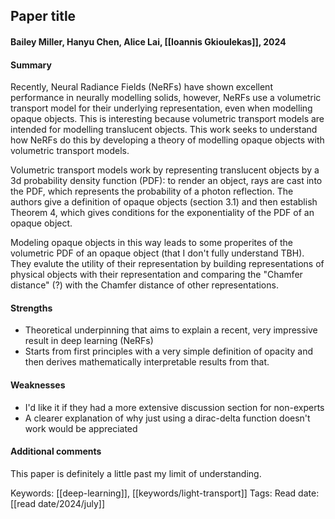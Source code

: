 ## Paper title
#### Bailey Miller, Hanyu Chen, Alice Lai, [[Ioannis Gkioulekas]], 2024
#### Summary
Recently, Neural Radiance Fields (NeRFs) have shown excellent performance in neurally modelling solids, however, NeRFs use a volumetric transport model for their underlying representation, even when modelling opaque objects. This is interesting because volumetric transport models are intended for modelling translucent objects. This work seeks to understand how NeRFs do this by developing a theory of modelling opaque objects with volumetric transport models.

Volumetric transport models work by representing translucent objects by a 3d probability density function (PDF): to render an object, rays are cast into the PDF, which represents the probability of a photon reflection. The authors give a definition of opaque objects (section 3.1) and then establish Theorem 4, which gives conditions for the exponentiality of the PDF of an opaque object.

Modeling opaque objects in this way leads to some properites of the volumetric PDF of an opaque object (that I don't fully understand TBH). They evalute the utility of their representation by building representations of physical objects with their representation and comparing the "Chamfer distance" (?) with the Chamfer distance of other representations.

#### Strengths
  - Theoretical underpinning that aims to explain a recent, very impressive result in deep learning (NeRFs)
  - Starts from first principles with a very simple definition of opacity and then derives mathematically interpretable results from that.

#### Weaknesses
  - I'd like it if they had a more extensive discussion section for non-experts
  - A clearer explanation of why just using a dirac-delta function doesn't work would be appreciated

#### Additional comments
This paper is definitely a little past my limit of understanding.

Keywords: [[deep-learning]], [[keywords/light-transport]]
Tags: 
Read date: [[read date/2024/july]]